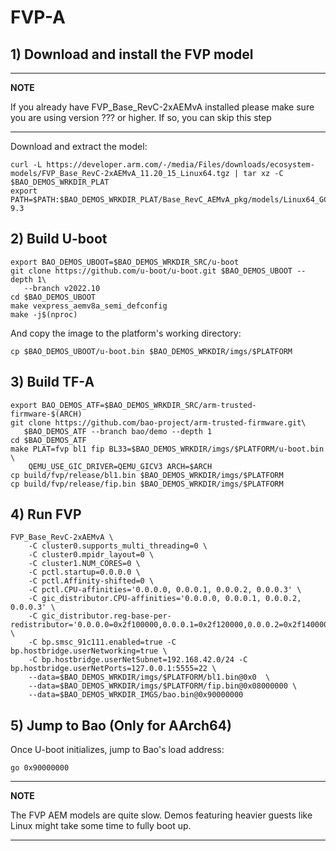 # FVP-A

## 1) Download and install the FVP model

---

**NOTE**

If you already have FVP_Base_RevC-2xAEMvA installed please make sure you are
using version ??? or higher. If so, you can skip this step

---

Download and extract the model:

```
curl -L https://developer.arm.com/-/media/Files/downloads/ecosystem-models/FVP_Base_RevC-2xAEMvA_11.20_15_Linux64.tgz | tar xz -C $BAO_DEMOS_WRKDIR_PLAT
export PATH=$PATH:$BAO_DEMOS_WRKDIR_PLAT/Base_RevC_AEMvA_pkg/models/Linux64_GCC-9.3
```

## 2) Build U-boot

```
export BAO_DEMOS_UBOOT=$BAO_DEMOS_WRKDIR_SRC/u-boot
git clone https://github.com/u-boot/u-boot.git $BAO_DEMOS_UBOOT --depth 1\
   --branch v2022.10
cd $BAO_DEMOS_UBOOT
make vexpress_aemv8a_semi_defconfig
make -j$(nproc)
```

And copy the image to the platform's working directory:

```
cp $BAO_DEMOS_UBOOT/u-boot.bin $BAO_DEMOS_WRKDIR/imgs/$PLATFORM
```

## 3) Build TF-A


```
export BAO_DEMOS_ATF=$BAO_DEMOS_WRKDIR_SRC/arm-trusted-firmware-$(ARCH)
git clone https://github.com/bao-project/arm-trusted-firmware.git\
   $BAO_DEMOS_ATF --branch bao/demo --depth 1
cd $BAO_DEMOS_ATF
make PLAT=fvp bl1 fip BL33=$BAO_DEMOS_WRKDIR/imgs/$PLATFORM/u-boot.bin \
    QEMU_USE_GIC_DRIVER=QEMU_GICV3 ARCH=$ARCH
cp build/fvp/release/bl1.bin $BAO_DEMOS_WRKDIR/imgs/$PLATFORM
cp build/fvp/release/fip.bin $BAO_DEMOS_WRKDIR/imgs/$PLATFORM
```

## 4) Run FVP


```
FVP_Base_RevC-2xAEMvA \
	-C cluster0.supports_multi_threading=0 \
	-C cluster0.mpidr_layout=0 \
	-C cluster1.NUM_CORES=0 \
	-C pctl.startup=0.0.0.0 \
	-C pctl.Affinity-shifted=0 \
	-C pctl.CPU-affinities='0.0.0.0, 0.0.0.1, 0.0.0.2, 0.0.0.3' \
	-C gic_distributor.CPU-affinities='0.0.0.0, 0.0.0.1, 0.0.0.2, 0.0.0.3' \
	-C gic_distributor.reg-base-per-redistributor='0.0.0.0=0x2f100000,0.0.0.1=0x2f120000,0.0.0.2=0x2f140000,0.0.0.3=0x2f160000' \
	-C bp.smsc_91c111.enabled=true -C bp.hostbridge.userNetworking=true \
	-C bp.hostbridge.userNetSubnet=192.168.42.0/24 -C bp.hostbridge.userNetPorts=127.0.0.1:5555=22 \
    --data=$BAO_DEMOS_WRKDIR/imgs/$PLATFORM/bl1.bin@0x0  \
    --data=$BAO_DEMOS_WRKDIR/imgs/$PLATFORM/fip.bin@0x08000000 \
	--data=$BAO_DEMOS_WRKDIR_IMGS/bao.bin@0x90000000
```


<!--- instruction#1 -->
## 5) Jump to Bao (Only for AArch64)

Once U-boot initializes, jump to Bao's load address:

```
go 0x90000000
```

---

**NOTE**

The FVP AEM models are quite slow. Demos featuring heavier guests like Linux
might take some time to fully boot up.

---

<!--- instruction#end -->
